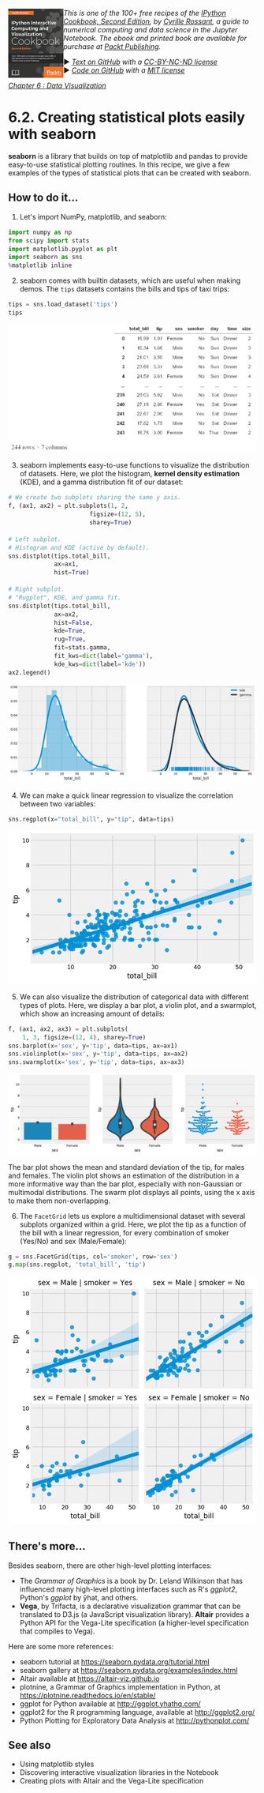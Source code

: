 <a href="https://github.com/ipython-books/cookbook-2nd"><img src="../cover-cookbook-2nd.png" align="left" alt="IPython Cookbook, Second Edition" height="140" /></a> *This is one of the 100+ free recipes of the [IPython Cookbook, Second Edition](https://github.com/ipython-books/cookbook-2nd), by [Cyrille Rossant](http://cyrille.rossant.net), a guide to numerical computing and data science in the Jupyter Notebook. The ebook and printed book are available for purchase at [Packt Publishing](https://www.packtpub.com/big-data-and-business-intelligence/ipython-interactive-computing-and-visualization-cookbook-second-e).*

▶ *[Text on GitHub](https://github.com/ipython-books/cookbook-2nd) with a [CC-BY-NC-ND license](https://creativecommons.org/licenses/by-nc-nd/3.0/us/legalcode)*  
▶ *[Code on GitHub](https://github.com/ipython-books/cookbook-2nd-code) with a [MIT license](https://opensource.org/licenses/MIT)*

[*Chapter 6 : Data Visualization*](./)

# 6.2. Creating statistical plots easily with seaborn

**seaborn** is a library that builds on top of matplotlib and pandas to provide easy-to-use statistical plotting routines. In this recipe, we give a few examples of the types of statistical plots that can be created with seaborn.

## How to do it...

1. Let's import NumPy, matplotlib, and seaborn:

```python
import numpy as np
from scipy import stats
import matplotlib.pyplot as plt
import seaborn as sns
%matplotlib inline
```

2. seaborn comes with builtin datasets, which are useful when making demos. The `tips` datasets contains the bills and tips of taxi trips:

```python
tips = sns.load_dataset('tips')
tips
```

![Tips dataset](02_seaborn_files/02_seaborn_8_0.png)

3. seaborn implements easy-to-use functions to visualize the distribution of datasets. Here, we plot the histogram, **kernel density estimation** (KDE), and a gamma distribution fit of our dataset:

```python
# We create two subplots sharing the same y axis.
f, (ax1, ax2) = plt.subplots(1, 2,
                       figsize=(12, 5),
                       sharey=True)

# Left subplot.
# Histogram and KDE (active by default).
sns.distplot(tips.total_bill,
             ax=ax1,
             hist=True)

# Right subplot.
# "Rugplot", KDE, and gamma fit.
sns.distplot(tips.total_bill,
             ax=ax2,
             hist=False,
             kde=True,
             rug=True,
             fit=stats.gamma,
             fit_kws=dict(label='gamma'),
             kde_kws=dict(label='kde'))
ax2.legend()
```

![Kernel density estimation](02_seaborn_files/02_seaborn_10_0.png)

4. We can make a quick linear regression to visualize the correlation between two variables:

```python
sns.regplot(x="total_bill", y="tip", data=tips)
```

![A regression plot](02_seaborn_files/02_seaborn_12_0.png)

5. We can also visualize the distribution of categorical data with different types of plots. Here, we display a bar plot, a violin plot, and a swarmplot, which show an increasing amount of details:

```python
f, (ax1, ax2, ax3) = plt.subplots(
    1, 3, figsize=(12, 4), sharey=True)
sns.barplot(x='sex', y='tip', data=tips, ax=ax1)
sns.violinplot(x='sex', y='tip', data=tips, ax=ax2)
sns.swarmplot(x='sex', y='tip', data=tips, ax=ax3)
```

![Plotting distributions](02_seaborn_files/02_seaborn_14_1.png)

The bar plot shows the mean and standard deviation of the tip, for males and females. The violin plot shows an estimation of the distribution in a more informative way than the bar plot, especially with non-Gaussian or multimodal distributions. The swarm plot displays all points, using the x axis to make them non-overlapping.

6. The `FacetGrid` lets us explore a multidimensional dataset with several subplots organized within a grid. Here, we plot the tip as a function of the bill with a linear regression, for every combination of smoker (Yes/No) and sex (Male/Female):

```python
g = sns.FacetGrid(tips, col='smoker', row='sex')
g.map(sns.regplot, 'total_bill', 'tip')
```

![A FacetGrid](02_seaborn_files/02_seaborn_17_0.png)

## There's more...

Besides seaborn, there are other high-level plotting interfaces:

* The *Grammar of Graphics* is a book by Dr. Leland Wilkinson that has influenced many high-level plotting interfaces such as R's *ggplot2*, Python's *ggplot* by ŷhat, and others.
* **Vega**, by Trifacta, is a declarative visualization grammar that can be translated to D3.js (a JavaScript visualization library). **Altair** provides a Python API for the Vega-Lite specification (a higher-level specification that compiles to Vega).

Here are some more references:

* seaborn tutorial at https://seaborn.pydata.org/tutorial.html
* seaborn gallery at https://seaborn.pydata.org/examples/index.html
* Altair available at https://altair-viz.github.io
* plotnine, a Grammar of Graphics implementation in Python, at https://plotnine.readthedocs.io/en/stable/
* ggplot for Python available at http://ggplot.yhathq.com/
* ggplot2 for the R programming language, available at http://ggplot2.org/
* Python Plotting for Exploratory Data Analysis at http://pythonplot.com/

## See also

* Using matplotlib styles
* Discovering interactive visualization libraries in the Notebook
* Creating plots with Altair and the Vega-Lite specification
